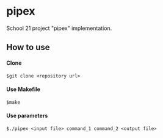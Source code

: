 # pipex
School 21 project "pipex" implementation.

## How to use

#### Clone
````
$git clone <repository url>
````

#### Use Makefile
````
$make
````

#### Use parameters
````
$./pipex <input file> command_1 command_2 <output file>
````
